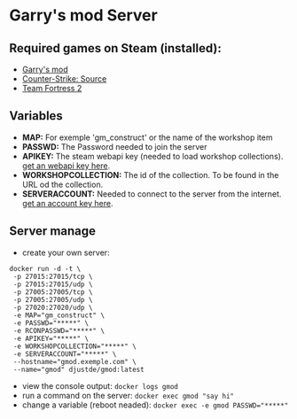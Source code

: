 # Garry's mod Server

## Required games on Steam (installed):
* [Garry's mod](https://store.steampowered.com/app/4000/Garrys_Mod/)
* [Counter-Strike: Source](https://store.steampowered.com/app/240/CounterStrike_Source/?l=german)
* [Team Fortress 2](https://store.steampowered.com/app/440/Team_Fortress_2/)

## Variables
* __MAP:__ For exemple 'gm_construct' or the name of the workshop item
* __PASSWD:__ The Password needed to join the server
* __APIKEY:__ The steam webapi key (needed to load workshop collections). [get an webapi key here](https://steamcommunity.com/dev/apikey).
* __WORKSHOPCOLLECTION:__ The id of the collection. To be found in the URL od the collection.
* __SERVERACCOUNT:__ Needed to connect to the server from the internet. [get an account key here](https://steamcommunity.com/dev/managegameservers).

## Server manage
* create your own server: 
```
docker run -d -t \
 -p 27015:27015/tcp \
 -p 27015:27015/udp \
 -p 27005:27005/tcp \
 -p 27005:27005/udp \
 -p 27020:27020/udp \
 -e MAP="gm_construct" \
 -e PASSWD="*****" \
 -e RCONPASSWD="*****" \
 -e APIKEY="*****" \
 -e WORKSHOPCOLLECTION="*****" \
 -e SERVERACCOUNT="*****" \
 --hostname="gmod.exemple.com" \
 --name="gmod" djustde/gmod:latest
```
* view the console output: `docker logs gmod`
* run a command on the server: `docker exec gmod "say hi"`
* change a variable (reboot neaded): `docker exec -e gmod PASSWD="*****"`
